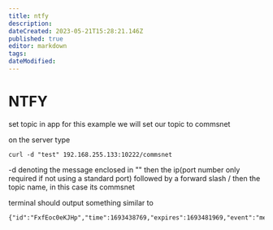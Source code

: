 ```yaml
---
title: ntfy
description: 
dateCreated: 2023-05-21T15:28:21.146Z
published: true
editor: markdown
tags: 
dateModified: 
---
```

# NTFY

set topic in app for this example we will set our topic to commsnet

on the server type 
```
curl -d "test" 192.168.255.133:10222/commsnet
```
-d denoting the message enclosed in "" then the ip(port number only required if not using a standard port) followed by a forward slash / then the topic name, in this case its commsnet

terminal should output something similar to 
```
{"id":"FxfEoc0eKJHp","time":1693438769,"expires":1693481969,"event":"message","topic":"commsnet","message":"test"}
```


